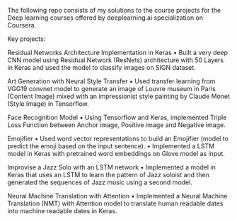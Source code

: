 The following repo consists of my solutions to the course projects for the Deep learning courses offered by deeplearning.ai specialization on Coursera.


Key projects:

Residual Networks Architecture Implementation in Keras
•	Built a very deep CNN model using Residual Network (ResNets) architecture with 50 Layers in Keras and used the model to classify images on SIGN dataset.


Art Generation with Neural Style Transfer
•	Used transfer learning from VGG19 convnet model to generate an image of Louvre museum in Paris (Content Image) mixed with an impressionist style painting by Claude Monet (Style Image) in Tensorflow. 


Face Recognition Model
•	Using Tensorflow and Keras, implemented Triple Loss Function between Anchor image, Positive image and Negative image.


Emojifier
•	Used word vector representations to build an Emojifier (model to predict the emoji based on the input sentence).
•	Implemented a LSTM model in Keras with pretrained word embeddings on Glove model as input.


Improvise a Jazz Solo with an LSTM network
•	Implemented a model in Keras that uses an LSTM to learn the pattern of Jazz soloist and then generated the sequences of Jazz music using a second model. 


Neural Machine Translation with Attention
•	Implemented a Neural Machine Translation (NMT) with Attention model to translate human readable dates into machine readable dates in Keras.


